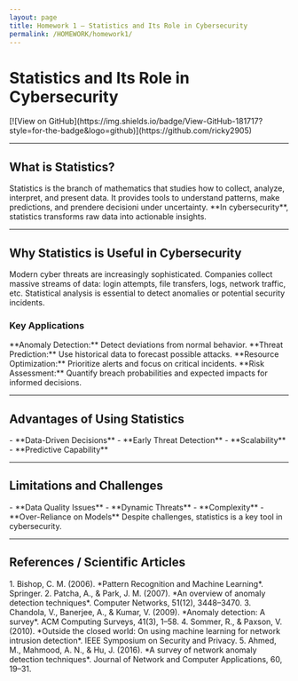 ```yaml
---
layout: page
title: Homework 1 – Statistics and Its Role in Cybersecurity
permalink: /HOMEWORK/homework1/
---
```


# Statistics and Its Role in Cybersecurity

<div class="card">
[![View on GitHub](https://img.shields.io/badge/View-GitHub-181717?style=for-the-badge&logo=github)](https://github.com/ricky2905)
</div>

<hr>

## What is Statistics?

<div class="card">
Statistics is the branch of mathematics that studies how to collect, analyze, interpret, and present data.  
It provides tools to understand patterns, make predictions, and prendere decisioni under uncertainty.  
**In cybersecurity**, statistics transforms raw data into actionable insights.
</div>

<hr>

## Why Statistics is Useful in Cybersecurity

<div class="card">
Modern cyber threats are increasingly sophisticated. Companies collect massive streams of data: login attempts, file transfers, logs, network traffic, etc.  
Statistical analysis is essential to detect anomalies or potential security incidents.
</div>

### Key Applications

<div class="card">
**Anomaly Detection:** Detect deviations from normal behavior.  
**Threat Prediction:** Use historical data to forecast possible attacks.  
**Resource Optimization:** Prioritize alerts and focus on critical incidents.  
**Risk Assessment:** Quantify breach probabilities and expected impacts for informed decisions.
</div>

<hr>

## Advantages of Using Statistics

<div class="card">
- **Data-Driven Decisions**  
- **Early Threat Detection**  
- **Scalability**  
- **Predictive Capability**  
</div>

<hr>

## Limitations and Challenges

<div class="card">
- **Data Quality Issues**  
- **Dynamic Threats**  
- **Complexity**  
- **Over-Reliance on Models**  
Despite challenges, statistics is a key tool in cybersecurity.
</div>

<hr>

## References / Scientific Articles

<div class="card">
1. Bishop, C. M. (2006). *Pattern Recognition and Machine Learning*. Springer.  
2. Patcha, A., & Park, J. M. (2007). *An overview of anomaly detection techniques*. Computer Networks, 51(12), 3448–3470.  
3. Chandola, V., Banerjee, A., & Kumar, V. (2009). *Anomaly detection: A survey*. ACM Computing Surveys, 41(3), 1–58.  
4. Sommer, R., & Paxson, V. (2010). *Outside the closed world: On using machine learning for network intrusion detection*. IEEE Symposium on Security and Privacy.  
5. Ahmed, M., Mahmood, A. N., & Hu, J. (2016). *A survey of network anomaly detection techniques*. Journal of Network and Computer Applications, 60, 19–31.
</div>
